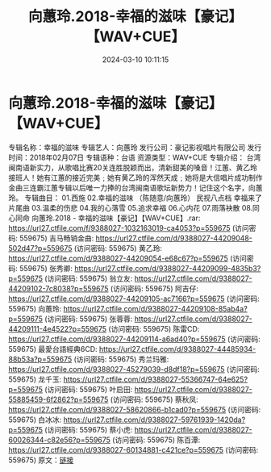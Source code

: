 ﻿---
title: 向蕙玲.2018-幸福的滋味【豪记】【WAV+CUE】
date: 2024-03-10 10:11:15
categories: WAV车载音乐、镜像
tags: 华语中文
---
# 向蕙玲.2018-幸福的滋味【豪记】【WAV+CUE】

专辑名称：幸福的滋味
专辑艺人：向蕙玲
发行公司：豪记影视唱片有限公司
发行时间：2018年02月07日
专辑语种：台语
资源类型：WAV+CUE
专辑介绍：
台湾闽南语新实力，从歌唱比赛20关连胜脱颖而出，清新甜美的嗓音！江蕙、黄乙玲接班人！她有江蕙的接近完美﹔她有黄乙玲的浑然天成﹔她将是大信唱片成功制作金曲三连霸江蕙专辑以后唯一力捧的台湾闽南语歌坛新势力！记住这个名字，向蕙玲。
专辑曲目：
01.西施
02.幸福的滋味 （陈随意/向蕙玲） 民视八点档 幸福来了 片尾曲
03.温柔的伤悲
04.我的心落雪
05.追求幸福
06.心内花
07.雨落袂散
08.同心同命
向蕙玲.2018 - 幸福的滋味【豪记】【WAV+CUE】.rar: https://url27.ctfile.com/f/9388027-1032163019-ca4053?p=559675
(访问密码: 559675)
吉马畅销金曲: https://url27.ctfile.com/d/9388027-44209048-502d47?p=559675
(访问密码: 559675)
黄乙玲: https://url27.ctfile.com/d/9388027-44209054-e68c67?p=559675
(访问密码: 559675)
张秀卿: https://url27.ctfile.com/d/9388027-44209099-4835b3?p=559675
(访问密码: 559675)
翁立友: https://url27.ctfile.com/d/9388027-44209102-7c8038?p=559675
(访问密码: 559675)
阿吉仔: https://url27.ctfile.com/d/9388027-44209105-ac7166?p=559675
(访问密码: 559675)
向蕙玲: https://url27.ctfile.com/d/9388027-44209108-85ab4a?p=559675
(访问密码: 559675)
张蓉蓉: https://url27.ctfile.com/d/9388027-44209111-4e4522?p=559675
(访问密码: 559675)
陈雷CD: https://url27.ctfile.com/d/9388027-44209114-a6ad40?p=559675
(访问密码: 559675)
最愛台語經典6CD: https://url27.ctfile.com/d/9388027-44485934-88b53a?p=559675
(访问密码: 559675)
秀兰玛雅: https://url27.ctfile.com/d/9388027-45279039-d8df18?p=559675
(访问密码: 559675)
龙千玉: https://url27.ctfile.com/d/9388027-55366747-64e625?p=559675
(访问密码: 559675)
叶启田: https://url27.ctfile.com/d/9388027-55885459-6f2862?p=559675
(访问密码: 559675)
蔡秋凤: https://url27.ctfile.com/d/9388027-58620866-b1cad0?p=559675
(访问密码: 559675)
白冰冰: https://url27.ctfile.com/d/9388027-59761939-1420da?p=559675
(访问密码: 559675)
蔡小虎: https://url27.ctfile.com/d/9388027-60026344-c82e56?p=559675
(访问密码: 559675)
陈百潭: https://url27.ctfile.com/d/9388027-60134881-c421ce?p=559675
(访问密码: 559675)
原文：[链接](https://blog.sina.com.cn/s/blog_1647c7e76010314nc.html)
